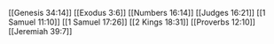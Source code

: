 [[Genesis 34:14]]
[[Exodus 3:6]]
[[Numbers 16:14]]
[[Judges 16:21]]
[[1 Samuel 11:10]]
[[1 Samuel 17:26]]
[[2 Kings 18:31]]
[[Proverbs 12:10]]
[[Jeremiah 39:7]]

